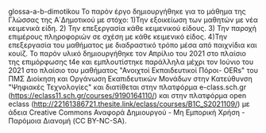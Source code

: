 glossa-a-b-dimotikou
Το παρόν έργο δημιουργήθηκε για το μάθημα της Γλώσσας της Α΄Δημοτικού με στόχο:
1)Την εξοικείωση των μαθητών με νέα κειμενικά είδη.
2) Την επεξεργασία κάθε κειμενικού είδους.
3) Την παροχή επιμέρους πληροφοριών σε σχέση με κάθε κειμενικό είδος.
4)Την επεξεργασία του μαθήματος με διαδραστικό τρόπο μέσα από παιχνίδια και κουίζ.
Το  παρόν υλικό δημιουργήθηκε τον Απρίλιο του 2021 στο πλαίσιο της επιμόρφωσης t4e και 
εμπλουτίστηκε παράλληλα μέχρι τον Ιούνιο του 2021 στο πλαίσιο του μαθήματος 
"Ανοιχτοί Εκπαιδευτικοί Πόροι- OERs" του ΠΜΣ Διοίκηση και Οργάνωση Εκαπιδευτικών Μονάδων
στην Κατεύθυνση "Ψηφιακές Τεχνολογίες" και διατίθεται στην πλατφόρμα e-class.sch.gr 
(https://eclass11.sch.gr/courses/9190164110/) και στην πλατφόρμα open eclass (http://22161386721.thesite.link/eclass/courses/B1C_S2021109/) 
με άδεια Creative Commons Αναφορά Δημιουργού - Μη Εμπορική Χρήση - Παρόμοια Διανομή (CC BY-NC-SA).
